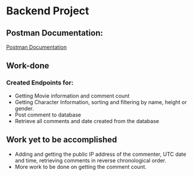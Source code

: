 # Backend Project

## Postman Documentation:
[Postman Documentation](https://documenter.getpostman.com/view/15642679/TzsWuWCu)

## Work-done
### Created Endpoints for:
- Getting Movie information and comment count
- Getting Character Information, sorting and filtering by name, height or gender.
- Post comment to database
- Retrieve all comments and date created from the database

## Work yet to be accomplished
- Adding and getting the public IP address of the commenter, UTC date and time, retrieving comments in reverse chronological order.
- More work to be done on getting the comment count.